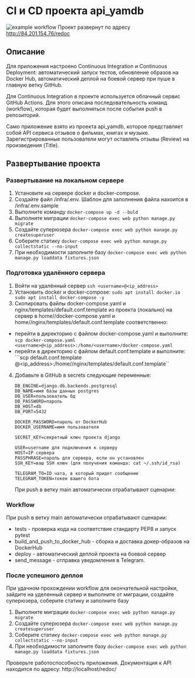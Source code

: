 # CI и CD проекта api_yamdb

![example workflow](https://github.com/MarinaCherny/yamdb_final/actions/workflows/yamdb_workflow.yml/badge.svg)
Проект развернут по адресу http://84.201.154.76/redoc

## Описание
Для приложения настроено Continuous Integration и Continuous Deployment: автоматический запуск тестов, обновление образов на Docker Hub, автоматический деплой на боевой сервер при пуше в главную ветку GitHub.

Для Continuous Integration в проекте используется облачный сервис GitHub Actions.
Для этого описана последовательность команд (workflow), которая будет выполняться после события push в репозиторий.

Само приложение взято из проекта api_yamdb, которое представляет собой API сервиса отзывов о фильмах, книгах и музыке. Зарегистрированные пользователи могут оставлять отзывы (Review) на произведения (Title).

## Развертывание проекта

### Развертывание на локальном сервере

1. Установите на сервере docker и docker-compose.
2. Создайте файл /infra/.env. Шаблон для заполнения файла нахоится в /infra/.env.sample
3. Выполните команду ```docker-compose up -d --buld```
4. Выполните миграции ```docker-compose exec web python manage.py migrate```
5. Создайте суперюзера ```docker-compose exec web python manage.py createsuperuser```
6. Соберите статику ```docker-compose exec web python manage.py collectstatic --no-input```
7. При необходимости заполните базу ```docker-compose exec web python manage.py loaddata fixtures.json```

### Подготовка удалённого сервера
1. Войти на удалённый сервер ```ssh <username>@<ip_address>```
2. Установить docker и docker-compose: ```sudo apt install docker.io```  ``` sudo apt install docker-compose -y```
3. Скопировать файлы docker-compose.yaml и nginx/templates/default.conf.template из проекта (локально) на сервер в home/<username>/docker-compose.yaml и home/<username>/nginx/templates/default.conf.template соответственно:
  + перейти в директорию с файлом docker-compose.yaml и выполните:
    ```scp docker-compose.yaml <username>@<ip_address>:/home/<username>/docker-compose.yaml```
  + перейти в директорию с файлом default.conf.template и выполните:
    ```scp default.conf.template <username>@<ip_address>:/home/<username>/nginx/templates/default.conf.template``
4. Добавьте в GitHub в secrets следующие переменные:
    ```
    DB_ENGINE=django.db.backends.postgresql
    DB_NAME=имя базы данных postgres
    DB_USER=пользователь бд
    DB_PASSWORD=пароль
    DB_HOST=db
    DB_PORT=5432

    DOCKER_PASSWORD=пароль от DockerHub
    DOCKER_USERNAME=имя пользователя

    SECRET_KEY=секретный ключ проекта django

    USER=username для подключения к серверу
    HOST=IP сервера
    PASSPHRASE=пароль для сервера, если он установлен
    SSH_KEY=ваш SSH ключ (для получения команда: cat ~/.ssh/id_rsa)

    TELEGRAM_TO=ID чата, в который придет сообщение
    TELEGRAM_TOKEN=токен вашего бота
    ```    
    При push в ветку main автоматически отрабатывают сценарии:

### Workflow
При push в ветку main автоматически отрабатывают сценарии:

- tests - проверка кода на соответствие стандарту PEP8 и запуск pytest
- build_and_push_to_docker_hub - сборка и доставка докер-образов на DockerHub
- deploy - автоматический деплой проекта на боевой сервер
- send_message - отправка уведомления в Telegram.

### После успешного деплоя
При удачном прохождении workflow для окончательной настройки, зайдите на уделенный сервер и выполните от  миграции, создайте суперюзера, соберите статику и заполните базу 
1. Выполните миграции ```docker-compose exec web python manage.py migrate```
2. Создайте суперюзера ```docker-compose exec web python manage.py createsuperuser```
3. Соберите статику ```docker-compose exec web python manage.py collectstatic --no-input```
4. При необходимости заполните базу ```docker-compose exec web python manage.py loaddata fixtures.json```

Проверьте работоспособность приложения.
Документация к API находится по адресу: http://localhost/redoc/